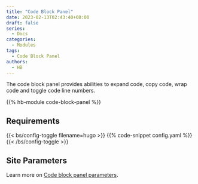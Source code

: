 ```yaml
---
title: "Code Block Panel"
date: 2023-02-13T02:43:40+08:00
draft: false
series:
  - Docs
categories:
  - Modules
tags:
  - Code Block Panel
authors:
  - HB
---
```


The code block panel provides abilities to expand code, copy code, wrap code and toggle code line numbers.

<!--more-->

{{% hb-module code-block-panel %}}

## Requirements

{{< bs/config-toggle filename=hugo >}}
{{% code-snippet config.yaml %}}
{{< /bs/config-toggle >}}

## Site Parameters

Learn more on [Code block panel parameters](https://hugomods.com/en/docs/code-block-panel/#site-parameters).
